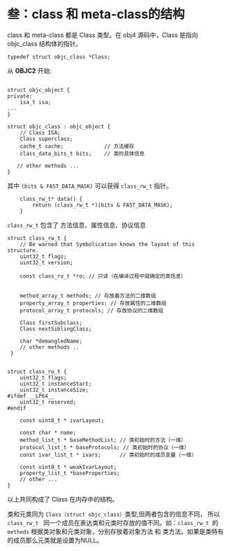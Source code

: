 # 叁：class 和 meta-class的结构


class 和 meta-class 都是 Class 类型。在 obj4 源码中，Class 是指向 objc_class 结构体的指针。

```
typedef struct objc_class *Class;
```

从 __OBJC2__ 开始: 

```

struct objc_object {
private:
    isa_t isa;
...
}

struct objc_class : objc_object {
    // Class ISA;
    Class superclass;
    cache_t cache;             // 方法缓存
    class_data_bits_t bits;    // 类的具体信息
    
   // other methods ... 
}
```
其中 `(bits & FAST_DATA_MASK)` 可以获得 `class_rw_t` 指针。

```
	class_rw_t* data() {
        return (class_rw_t *)(bits & FAST_DATA_MASK);
    }
```

`class_rw_t` 包含了 方法信息、属性信息、协议信息

```
struct class_rw_t {
    // Be warned that Symbolication knows the layout of this structure.
    uint32_t flags;
    uint32_t version;

    const class_ro_t *ro; // 只读（在编译过程中就确定的类信息）
    
	 
    method_array_t methods;	// 存放着方法的二维数组
    property_array_t properties; // 存放属性的二维数组
    protocol_array_t protocols;	// 存放协议的二维数组

    Class firstSubclass;
    Class nextSiblingClass;

    char *demangledName;
    // other methods ..
 }


struct class_ro_t {
    uint32_t flags;
    uint32_t instanceStart;
    uint32_t instanceSize;
#ifdef __LP64__
    uint32_t reserved;
#endif

    const uint8_t * ivarLayout;
    
    const char * name;						
    method_list_t * baseMethodList; // 类初始时的方法（一维）
    protocol_list_t * baseProtocols; // 类初始时的协议（一维）
    const ivar_list_t * ivars;    	// 类初始时的成员变量（一维）

    const uint8_t * weakIvarLayout;
    property_list_t *baseProperties;
    // other ...
}
```
以上共同构成了 Class 在内存中的结构。

类和元类同为 `Class（struct objc_class）`类型,但两者包含的信息不同， 所以 `class_rw_t ` 同一个成员在表达类和元类时存放的值不同。如：`class_rw_t `的 `methods` 根据类对象和元类对象，分别存放着对象方法 和 类方法。如果是类特有的成员那么元类就是设置为NULL。

